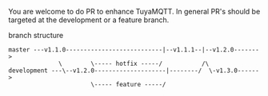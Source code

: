 You are welcome to do PR to enhance TuyaMQTT. In general PR's should be targeted at the development or a feature branch.

branch structure
```
master ---v1.1.0---------------------------|--v1.1.1--|--v1.2.0------->
              \        \----- hotfix -----/           /\
development ---\--v1.2.0--------------------|--------/  \-v1.3.0------>
                       \----- feature -----/
```
